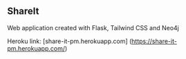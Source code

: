 ## ShareIt

Web application created with Flask, Tailwind CSS and Neo4j

Heroku link: [share-it-pm.herokuapp.com] (https://share-it-pm.herokuapp.com/)